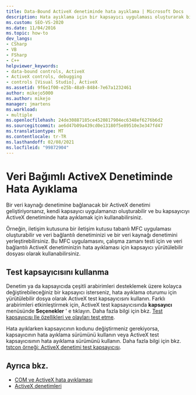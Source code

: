 ```yaml
---
title: Data-Bound ActiveX denetiminde hata ayıklama | Microsoft Docs
description: Hata ayıklama için bir kapsayıcı uygulaması oluşturarak bir veri kaynağı denetimine yönelik bir ActiveX denetiminde hata ayıklamanın nasıl yapılacağını öğrenin.
ms.custom: SEO-VS-2020
ms.date: 11/04/2016
ms.topic: how-to
dev_langs:
- CSharp
- VB
- FSharp
- C++
helpviewer_keywords:
- data-bound controls, ActiveX
- ActiveX controls, debugging
- controls [Visual Studio], ActiveX
ms.assetid: 9f6e1f00-e25b-48a9-8484-7e67a1232461
author: mikejo5000
ms.author: mikejo
manager: jmartens
ms.workload:
- multiple
ms.openlocfilehash: 24de30887185ce4520817904ec6348ef6276b6d2
ms.sourcegitcommit: ae6d47b09a439cd0e13180f5e89510e3e347fd47
ms.translationtype: MT
ms.contentlocale: tr-TR
ms.lasthandoff: 02/08/2021
ms.locfileid: "99872904"
---
```

# <a name="debugging-a-data-bound-activex-control"></a>Veri Bağımlı ActiveX Denetiminde Hata Ayıklama
Bir veri kaynağı denetimine bağlanacak bir ActiveX denetimi geliştiriyorsanız, kendi kapsayıcı uygulamanızı oluşturabilir ve bu kapsayıcıyı ActiveX denetiminde hata ayıklamak için kullanabilirsiniz.

 Örneğin, iletişim kutusuna bir iletişim kutusu tabanlı MFC uygulaması oluşturabilir ve veri bağlantılı denetiminizi ve bir veri kaynağı denetimini yerleştirebilirsiniz. Bu MFC uygulamasını, çalışma zamanı testi için ve veri bağlantılı ActiveX denetiminizin hata ayıklaması için kapsayıcı yürütülebilir dosyası olarak kullanabilirsiniz.

## <a name="using-the-test-container"></a>Test kapsayıcısını kullanma
 Denetim ya da kapsayıcıda çeşitli arabirimleri desteklemek üzere kolayca değiştirebileceğiniz bir kapsayıcı isterseniz, hata ayıklama oturumu için yürütülebilir dosya olarak ActiveX test kapsayıcısını kullanın. Farklı arabirimleri etkinleştirmek için, ActiveX test kapsayıcısında **kapsayıcı** menüsünde **Seçenekler** ' e tıklayın. Daha fazla bilgi için bkz. [Test kapsayıcısı Ile özellikleri ve olayları test etme](/cpp/mfc/testing-properties-and-events-with-test-container).

 Hata ayıklarken kapsayıcının kodunu değiştirmeniz gerekiyorsa, kapsayıcının hata ayıklama sürümünü kullanın veya ActiveX test kapsayıcısının hata ayıklama sürümünü kullanın. Daha fazla bilgi için bkz. [tstcon örneği: ActiveX denetimi test kapsayıcısı](/previous-versions/f9adb5t5(v=vs.100)).

## <a name="see-also"></a>Ayrıca bkz.
- [COM ve ActiveX hata ayıklaması](../debugger/com-and-activex-debugging.md)
- [ActiveX denetimleri](/cpp/mfc/activex-controls)